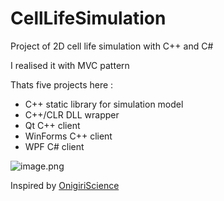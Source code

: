 # CellLifeSimulation

Project of 2D cell life simulation with C++ and C#

I realised it with MVC pattern

Thats five projects here :

- C++ static library for simulation model
- C++/CLR DLL wrapper
- Qt C++ client
- WinForms C++ client
- WPF C# client

![image.png](https://i.postimg.cc/4428WPvN/image.png)

Inspired by [OnigiriScience](https://www.youtube.com/c/OnigiriScience)
